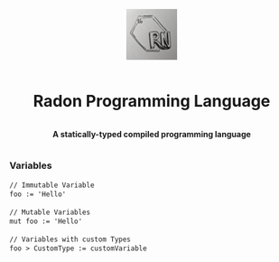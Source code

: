 <div align="center" style="display:grid;place-items:center;">

<p>
  <a href="https://github.com/Radon-Language-Team" target="_blank"><img width="90" src="https://raw.githubusercontent.com/Radon-Language-Team/Radon/v_rewrite/Radon_Logo.jpeg?sanitize=true">
  </a>
</p>

<h1>Radon Programming Language</h1>

<p>
  <strong>A statically-typed compiled programming language
  </strong>
</p>
</div>


### Variables
```Radon
// Immutable Variable
foo := 'Hello'

// Mutable Variables
mut foo := 'Hello'

// Variables with custom Types
foo > CustomType := customVariable
```
